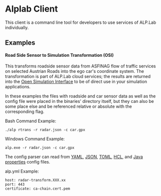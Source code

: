 # Alplab Client
This client is a command line tool for developers to use services of ALP.Lab individually.

## Examples

#### Road Side Sensor to Simulation Transformation (OSI)

This transforms roadside sensor data from ASFINAG flow of traffic services 
on selected Austrian Roads into the ego car's coordinate system. 
The transformation is part of ALP.Lab cloud services; the results are 
returned into the [Open Simulation Interface](https://github.com/OpenSimulationInterface/open-simulation-interface)
to be of direct use in your simulation applications. 

In these examples the files with roadside and car sensor data as well as the config file were placed in the binaries' 
directory itself, but they can also be some place else and be referenced relative or absolute with the corresponding flag.

Bash Command Example:

```
./alp rtrans -r radar.json -c car.gpx
```

Windows Command Example:

```
alp.exe -r radar.json -c car.gpx
```

The config parser can read from [YAML](http://yaml.org/), [JSON](https://json.org/), [TOML](https://github.com/toml-lang/toml), [HCL](https://github.com/hashicorp/hcl), and [Java properties](https://docs.oracle.com/javase/7/docs/api/java/util/Properties.html) config files.

alp.yml Example:

```
host: radar-transform.XXX.xx
port: 443
certificate: ca-chain.cert.pem
```
